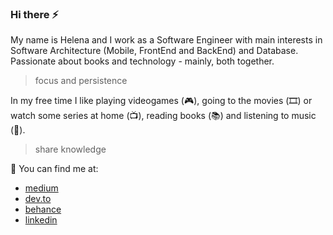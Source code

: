 ### Hi there ⚡

My name is Helena and I work as a Software Engineer with main interests in Software Architecture (Mobile, FrontEnd and BackEnd) and Database. Passionate about books and technology - mainly, both together.

> focus and persistence

In my free time I like playing videogames (🎮), going to the movies (🎞️) or watch some series at home (📺), reading books (📚) and listening to music (🎵).

> share knowledge

💬 You can find me at:
  
  - [medium](https://hstrada.medium.com/)
  - [dev.to](https://dev.to/hstrada)
  - [behance](https://www.behance.net/helenastrada)
  - [linkedin](https://www.linkedin.com/in/helenastrada)
